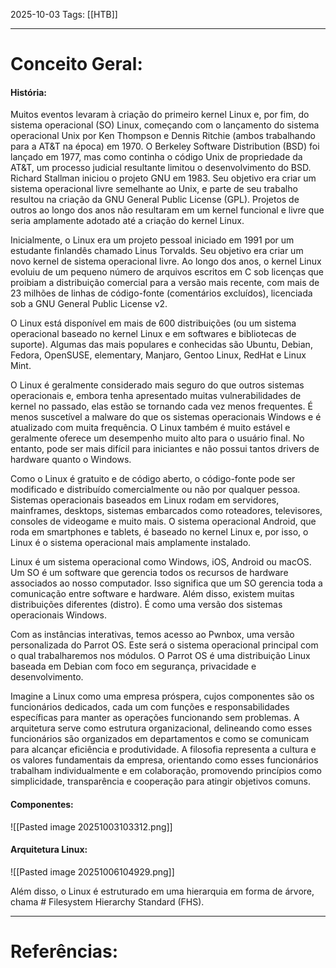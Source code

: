 2025-10-03
Tags: [[HTB]]

----
# Conceito Geral:

#### **História:**

Muitos eventos levaram à criação do primeiro kernel Linux e, por fim, do sistema operacional (SO) Linux, começando com o lançamento do sistema operacional Unix por Ken Thompson e Dennis Ritchie (ambos trabalhando para a AT&T na época) em 1970. O Berkeley Software Distribution (BSD) foi lançado em 1977, mas como continha o código Unix de propriedade da AT&T, um processo judicial resultante limitou o desenvolvimento do BSD. Richard Stallman iniciou o projeto GNU em 1983. Seu objetivo era criar um sistema operacional livre semelhante ao Unix, e parte de seu trabalho resultou na criação da GNU General Public License (GPL). Projetos de outros ao longo dos anos não resultaram em um kernel funcional e livre que seria amplamente adotado até a criação do kernel Linux.

Inicialmente, o Linux era um projeto pessoal iniciado em 1991 por um estudante finlandês chamado Linus Torvalds. Seu objetivo era criar um novo kernel de sistema operacional livre. Ao longo dos anos, o kernel Linux evoluiu de um pequeno número de arquivos escritos em C sob licenças que proibiam a distribuição comercial para a versão mais recente, com mais de 23 milhões de linhas de código-fonte (comentários excluídos), licenciada sob a GNU General Public License v2.

O Linux está disponível em mais de 600 distribuições (ou um sistema operacional baseado no kernel Linux e em softwares e bibliotecas de suporte). Algumas das mais populares e conhecidas são Ubuntu, Debian, Fedora, OpenSUSE, elementary, Manjaro, Gentoo Linux, RedHat e Linux Mint.

O Linux é geralmente considerado mais seguro do que outros sistemas operacionais e, embora tenha apresentado muitas vulnerabilidades de kernel no passado, elas estão se tornando cada vez menos frequentes. É menos suscetível a malware do que os sistemas operacionais Windows e é atualizado com muita frequência. O Linux também é muito estável e geralmente oferece um desempenho muito alto para o usuário final. No entanto, pode ser mais difícil para iniciantes e não possui tantos drivers de hardware quanto o Windows.

Como o Linux é gratuito e de código aberto, o código-fonte pode ser modificado e distribuído comercialmente ou não por qualquer pessoa. Sistemas operacionais baseados em Linux rodam em servidores, mainframes, desktops, sistemas embarcados como roteadores, televisores, consoles de videogame e muito mais. O sistema operacional Android, que roda em smartphones e tablets, é baseado no kernel Linux e, por isso, o Linux é o sistema operacional mais amplamente instalado.

Linux é um sistema operacional como Windows, iOS, Android ou macOS. Um SO é um software que gerencia todos os recursos de hardware associados ao nosso computador. Isso significa que um SO gerencia toda a comunicação entre software e hardware. Além disso, existem muitas distribuições diferentes (distro). É como uma versão dos sistemas operacionais Windows.

Com as instâncias interativas, temos acesso ao Pwnbox, uma versão personalizada do Parrot OS. Este será o sistema operacional principal com o qual trabalharemos nos módulos. O Parrot OS é uma distribuição Linux baseada em Debian com foco em segurança, privacidade e desenvolvimento.

Imagine a Linux como uma empresa próspera, cujos componentes são os funcionários dedicados, cada um com funções e responsabilidades específicas para manter as operações funcionando sem problemas. A arquitetura serve como estrutura organizacional, delineando como esses funcionários são organizados em departamentos e como se comunicam para alcançar eficiência e produtividade. A filosofia representa a cultura e os valores fundamentais da empresa, orientando como esses funcionários trabalham individualmente e em colaboração, promovendo princípios como simplicidade, transparência e cooperação para atingir objetivos comuns.

#### Componentes: 

![[Pasted image 20251003103312.png]]

#### Arquitetura Linux: 

![[Pasted image 20251006104929.png]]

Além disso, o Linux é estruturado em uma hierarquia em forma de árvore, chama # Filesystem Hierarchy Standard (FHS).


-----

# Referências:

